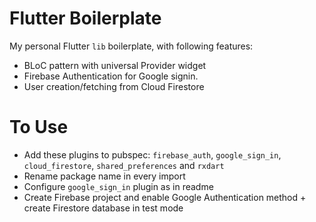 # Flutter Boilerplate

My personal Flutter `lib` boilerplate, with following features:

- BLoC pattern with universal Provider widget
- Firebase Authentication for Google signin.
- User creation/fetching from Cloud Firestore

# To Use

- Add these plugins to pubspec: `firebase_auth`, `google_sign_in`, `cloud_firestore`, `shared_preferences` and `rxdart`
- Rename package name in every import
- Configure `google_sign_in` plugin as in readme
- Create Firebase project and enable Google Authentication method + create Firestore database in test mode
